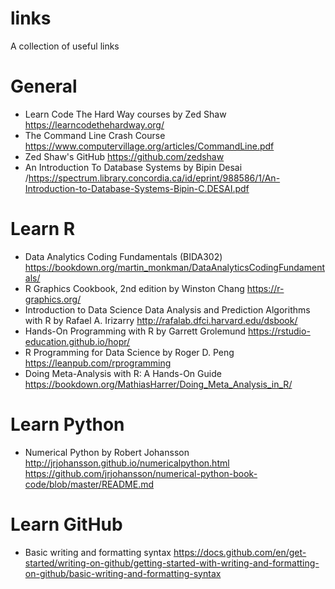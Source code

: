 # links
A collection of useful links

# General
- Learn Code The Hard Way courses by Zed Shaw https://learncodethehardway.org/
- The Command Line Crash Course https://www.computervillage.org/articles/CommandLine.pdf
- Zed Shaw's GitHub https://github.com/zedshaw
- An Introduction To Database Systems by Bipin Desai /https://spectrum.library.concordia.ca/id/eprint/988586/1/An-Introduction-to-Database-Systems-Bipin-C.DESAI.pdf

# Learn R
- Data Analytics Coding Fundamentals (BIDA302) https://bookdown.org/martin_monkman/DataAnalyticsCodingFundamentals/
- R Graphics Cookbook, 2nd edition by Winston Chang https://r-graphics.org/
- Introduction to Data Science Data Analysis and Prediction Algorithms with R by Rafael A. Irizarry http://rafalab.dfci.harvard.edu/dsbook/
- Hands-On Programming with R by Garrett Grolemund https://rstudio-education.github.io/hopr/
- R Programming for Data Science by Roger D. Peng https://leanpub.com/rprogramming
- Doing Meta-Analysis with R: A Hands-On Guide https://bookdown.org/MathiasHarrer/Doing_Meta_Analysis_in_R/

# Learn Python
- Numerical Python by Robert Johansson http://jrjohansson.github.io/numericalpython.html
https://github.com/jrjohansson/numerical-python-book-code/blob/master/README.md

# Learn GitHub 
- Basic writing and formatting syntax https://docs.github.com/en/get-started/writing-on-github/getting-started-with-writing-and-formatting-on-github/basic-writing-and-formatting-syntax 
